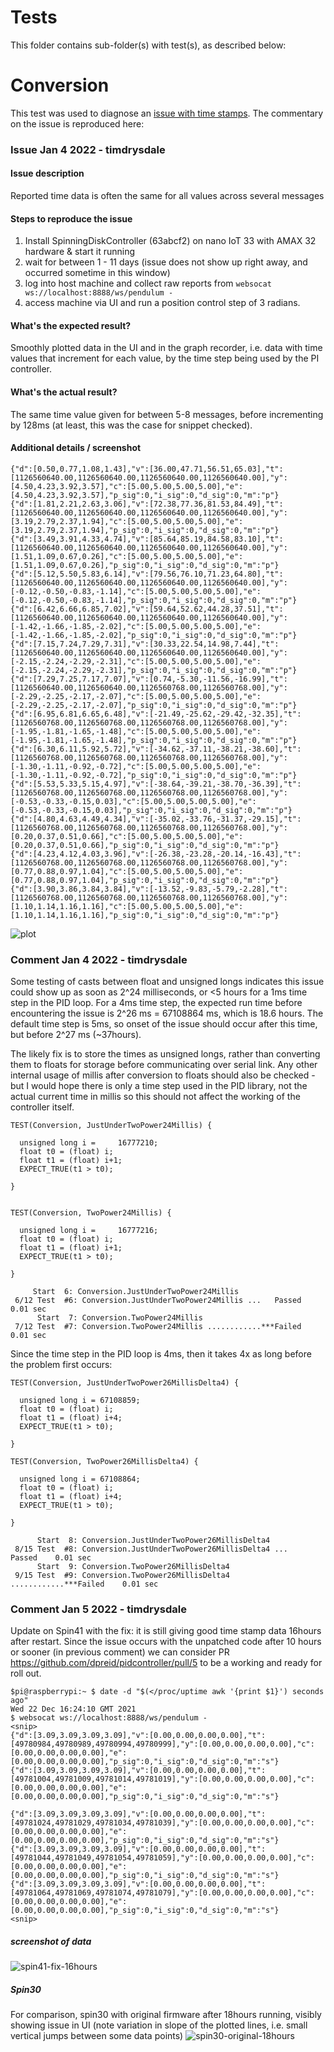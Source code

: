 # Tests

This folder contains sub-folder(s) with test(s), as described below:

# Conversion

This test was used to diagnose an [issue with time stamps](https://github.com/dpreid/pidcontroller/issues/4). The commentary on the issue is reproduced here:

### Issue Jan 4 2022 - timdrysdale

#### Issue description

Reported time data is often the same for all values across several messages

#### Steps to reproduce the issue

1. Install SpinningDiskController (63abcf2) on nano IoT 33 with AMAX 32 hardware   & start it running
2. wait for between 1 - 11 days (issue does not show up right away, and occurred sometime in this window)
2. log into host machine and collect raw reports from ```websocat ws://localhost:8888/ws/pendulum -```
3. access machine via UI and run a position control step of 3 radians.

#### What's the expected result?

Smoothly plotted data in the UI and in the graph recorder, i.e. data with time values that increment for each value, by the time step being used by the PI controller.


#### What's the actual result?

The same time value given for between 5-8 messages, before incrementing by 128ms (at least, this was the case for snippet checked).

#### Additional details / screenshot

```
{"d":[0.50,0.77,1.08,1.43],"v":[36.00,47.71,56.51,65.03],"t":[1126560640.00,1126560640.00,1126560640.00,1126560640.00],"y":[4.50,4.23,3.92,3.57],"c":[5.00,5.00,5.00,5.00],"e":[4.50,4.23,3.92,3.57],"p_sig":0,"i_sig":0,"d_sig":0,"m":"p"}
{"d":[1.81,2.21,2.63,3.06],"v":[72.38,77.36,81.53,84.49],"t":[1126560640.00,1126560640.00,1126560640.00,1126560640.00],"y":[3.19,2.79,2.37,1.94],"c":[5.00,5.00,5.00,5.00],"e":[3.19,2.79,2.37,1.94],"p_sig":0,"i_sig":0,"d_sig":0,"m":"p"}
{"d":[3.49,3.91,4.33,4.74],"v":[85.64,85.19,84.58,83.10],"t":[1126560640.00,1126560640.00,1126560640.00,1126560640.00],"y":[1.51,1.09,0.67,0.26],"c":[5.00,5.00,5.00,5.00],"e":[1.51,1.09,0.67,0.26],"p_sig":0,"i_sig":0,"d_sig":0,"m":"p"}
{"d":[5.12,5.50,5.83,6.14],"v":[79.56,76.10,71.23,64.80],"t":[1126560640.00,1126560640.00,1126560640.00,1126560640.00],"y":[-0.12,-0.50,-0.83,-1.14],"c":[5.00,5.00,5.00,5.00],"e":[-0.12,-0.50,-0.83,-1.14],"p_sig":0,"i_sig":0,"d_sig":0,"m":"p"}
{"d":[6.42,6.66,6.85,7.02],"v":[59.64,52.62,44.28,37.51],"t":[1126560640.00,1126560640.00,1126560640.00,1126560640.00],"y":[-1.42,-1.66,-1.85,-2.02],"c":[5.00,5.00,5.00,5.00],"e":[-1.42,-1.66,-1.85,-2.02],"p_sig":0,"i_sig":0,"d_sig":0,"m":"p"}
{"d":[7.15,7.24,7.29,7.31],"v":[30.33,22.54,14.98,7.44],"t":[1126560640.00,1126560640.00,1126560640.00,1126560640.00],"y":[-2.15,-2.24,-2.29,-2.31],"c":[5.00,5.00,5.00,5.00],"e":[-2.15,-2.24,-2.29,-2.31],"p_sig":0,"i_sig":0,"d_sig":0,"m":"p"}
{"d":[7.29,7.25,7.17,7.07],"v":[0.74,-5.30,-11.56,-16.99],"t":[1126560640.00,1126560640.00,1126560768.00,1126560768.00],"y":[-2.29,-2.25,-2.17,-2.07],"c":[5.00,5.00,5.00,5.00],"e":[-2.29,-2.25,-2.17,-2.07],"p_sig":0,"i_sig":0,"d_sig":0,"m":"p"}
{"d":[6.95,6.81,6.65,6.48],"v":[-21.49,-25.62,-29.42,-32.35],"t":[1126560768.00,1126560768.00,1126560768.00,1126560768.00],"y":[-1.95,-1.81,-1.65,-1.48],"c":[5.00,5.00,5.00,5.00],"e":[-1.95,-1.81,-1.65,-1.48],"p_sig":0,"i_sig":0,"d_sig":0,"m":"p"}
{"d":[6.30,6.11,5.92,5.72],"v":[-34.62,-37.11,-38.21,-38.60],"t":[1126560768.00,1126560768.00,1126560768.00,1126560768.00],"y":[-1.30,-1.11,-0.92,-0.72],"c":[5.00,5.00,5.00,5.00],"e":[-1.30,-1.11,-0.92,-0.72],"p_sig":0,"i_sig":0,"d_sig":0,"m":"p"}
{"d":[5.53,5.33,5.15,4.97],"v":[-38.64,-39.21,-38.70,-36.39],"t":[1126560768.00,1126560768.00,1126560768.00,1126560768.00],"y":[-0.53,-0.33,-0.15,0.03],"c":[5.00,5.00,5.00,5.00],"e":[-0.53,-0.33,-0.15,0.03],"p_sig":0,"i_sig":0,"d_sig":0,"m":"p"}
{"d":[4.80,4.63,4.49,4.34],"v":[-35.02,-33.76,-31.37,-29.15],"t":[1126560768.00,1126560768.00,1126560768.00,1126560768.00],"y":[0.20,0.37,0.51,0.66],"c":[5.00,5.00,5.00,5.00],"e":[0.20,0.37,0.51,0.66],"p_sig":0,"i_sig":0,"d_sig":0,"m":"p"}
{"d":[4.23,4.12,4.03,3.96],"v":[-26.38,-23.28,-20.14,-16.43],"t":[1126560768.00,1126560768.00,1126560768.00,1126560768.00],"y":[0.77,0.88,0.97,1.04],"c":[5.00,5.00,5.00,5.00],"e":[0.77,0.88,0.97,1.04],"p_sig":0,"i_sig":0,"d_sig":0,"m":"p"}
{"d":[3.90,3.86,3.84,3.84],"v":[-13.52,-9.83,-5.79,-2.28],"t":[1126560768.00,1126560768.00,1126560768.00,1126560768.00],"y":[1.10,1.14,1.16,1.16],"c":[5.00,5.00,5.00,5.00],"e":[1.10,1.14,1.16,1.16],"p_sig":0,"i_sig":0,"d_sig":0,"m":"p"}
```
![plot](./img/148067785-3ddec737-a71b-4736-8f02-44dddf6f8416.png)


### Comment Jan 4 2022 - timdrysdale

Some testing of casts between float and unsigned longs indicates this issue could show up as soon as 2^24 milliseconds, or <5 hours for a 1ms time step in the PID loop.  For a 4ms time step, the expected run time before encountering the issue is 
2^26 ms = 67108864 ms, which is 18.6 hours. The default time step is 5ms, so onset of the issue should occur after this time, but before 2^27 ms (~37hours).

The likely fix is to store the times as unsigned longs, rather than converting them to floats for storage before communicating over serial link. Any other internal usage of millis after conversion to floats should also be checked - but I would hope there is only a time step used in the PID library, not the actual current time in millis so this should not affect the working of the controller itself.
```
TEST(Conversion, JustUnderTwoPower24Millis) {

  unsigned long i = 	16777210;  
  float t0 = (float) i;
  float t1 = (float) i+1;
  EXPECT_TRUE(t1 > t0);
  
}


TEST(Conversion, TwoPower24Millis) {

  unsigned long i = 	16777216;  
  float t0 = (float) i;
  float t1 = (float) i+1;
  EXPECT_TRUE(t1 > t0);
  
}
```
```
     Start  6: Conversion.JustUnderTwoPower24Millis
 6/12 Test  #6: Conversion.JustUnderTwoPower24Millis ...   Passed    0.01 sec
      Start  7: Conversion.TwoPower24Millis
 7/12 Test  #7: Conversion.TwoPower24Millis ............***Failed    0.01 sec

```

Since the time step in the PID loop is 4ms, then it takes 4x as long before the problem first occurs:
```
TEST(Conversion, JustUnderTwoPower26MillisDelta4) {

  unsigned long i = 67108859;	
  float t0 = (float) i;
  float t1 = (float) i+4;
  EXPECT_TRUE(t1 > t0);
  
}

TEST(Conversion, TwoPower26MillisDelta4) {

  unsigned long i = 67108864;	
  float t0 = (float) i;
  float t1 = (float) i+4;
  EXPECT_TRUE(t1 > t0);
  
}
```
```
      Start  8: Conversion.JustUnderTwoPower26MillisDelta4
 8/15 Test  #8: Conversion.JustUnderTwoPower26MillisDelta4 ...   Passed    0.01 sec
      Start  9: Conversion.TwoPower26MillisDelta4
 9/15 Test  #9: Conversion.TwoPower26MillisDelta4 ............***Failed    0.01 sec

```

### Comment Jan 5 2022 - timdrysdale



Update on Spin41 with the fix: it is still giving good time stamp data 16hours after restart. Since the issue occurs with the unpatched code after 10 hours or sooner (in previous comment) we can consider PR https://github.com/dpreid/pidcontroller/pull/5 to be a working and ready for roll out.
```
$pi@raspberrypi:~ $ date -d "$(</proc/uptime awk '{print $1}') seconds ago"
Wed 22 Dec 16:24:10 GMT 2021
$ websocat ws://localhost:8888/ws/pendulum -
<snip>
{"d":[3.09,3.09,3.09,3.09],"v":[0.00,0.00,0.00,0.00],"t":[49780984,49780989,49780994,49780999],"y":[0.00,0.00,0.00,0.00],"c":[0.00,0.00,0.00,0.00],"e":[0.00,0.00,0.00,0.00],"p_sig":0,"i_sig":0,"d_sig":0,"m":"s"}
{"d":[3.09,3.09,3.09,3.09],"v":[0.00,0.00,0.00,0.00],"t":[49781004,49781009,49781014,49781019],"y":[0.00,0.00,0.00,0.00],"c":[0.00,0.00,0.00,0.00],"e":[0.00,0.00,0.00,0.00],"p_sig":0,"i_sig":0,"d_sig":0,"m":"s"}

{"d":[3.09,3.09,3.09,3.09],"v":[0.00,0.00,0.00,0.00],"t":[49781024,49781029,49781034,49781039],"y":[0.00,0.00,0.00,0.00],"c":[0.00,0.00,0.00,0.00],"e":[0.00,0.00,0.00,0.00],"p_sig":0,"i_sig":0,"d_sig":0,"m":"s"}
{"d":[3.09,3.09,3.09,3.09],"v":[0.00,0.00,0.00,0.00],"t":[49781044,49781049,49781054,49781059],"y":[0.00,0.00,0.00,0.00],"c":[0.00,0.00,0.00,0.00],"e":[0.00,0.00,0.00,0.00],"p_sig":0,"i_sig":0,"d_sig":0,"m":"s"}
{"d":[3.09,3.09,3.09,3.09],"v":[0.00,0.00,0.00,0.00],"t":[49781064,49781069,49781074,49781079],"y":[0.00,0.00,0.00,0.00],"c":[0.00,0.00,0.00,0.00],"e":[0.00,0.00,0.00,0.00],"p_sig":0,"i_sig":0,"d_sig":0,"m":"s"}
<snip>
```
##### screenshot of data
![spin41-fix-16hours](./img/148185519-088c40de-2e64-4c90-8afa-47b3f1235d8f.png)

##### Spin30  
For comparison, spin30 with original firmware after 18hours running, visibly showing issue in UI (note variation in slope of the plotted lines, i.e. small vertical jumps between some data points)
![spin30-original-18hours](./img/148185437-7db315d8-224d-4d57-81fa-598ac8901bfc.png)

